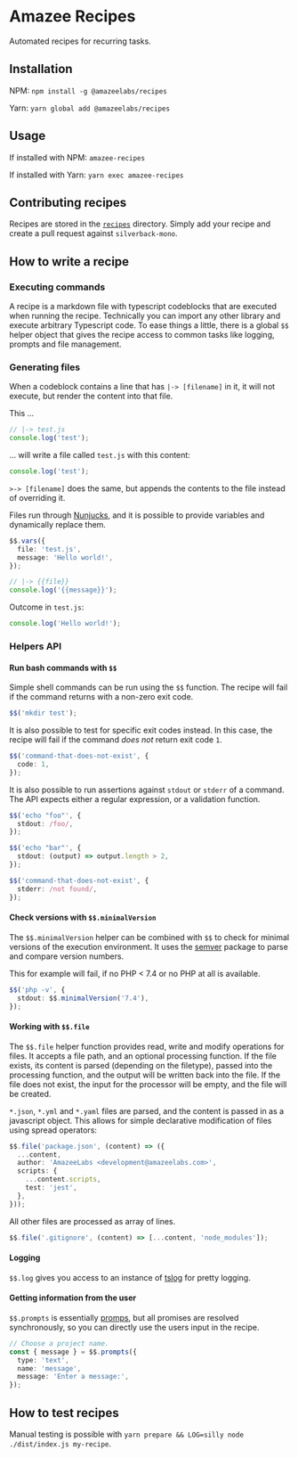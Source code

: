 # Amazee Recipes

Automated recipes for recurring tasks.

## Installation

NPM: `npm install -g @amazeelabs/recipes`

Yarn: `yarn global add @amazeelabs/recipes`

## Usage

If installed with NPM: `amazee-recipes`

If installed with Yarn: `yarn exec amazee-recipes`

## Contributing recipes

Recipes are stored in the [`recipes`][recipes] directory. Simply add your recipe
and create a pull request against `silverback-mono`.

[recipes]:
  https://github.com/AmazeeLabs/silverback-mono/tree/development/packages/npm/%40amazeelabs/recipes/recipes

## How to write a recipe

### Executing commands

A recipe is a markdown file with typescript codeblocks that are executed when
running the recipe. Technically you can import any other library and execute
arbitrary Typescript code. To ease things a little, there is a global `$$`
helper object that gives the recipe access to common tasks like logging, prompts
and file management.

### Generating files

When a codeblock contains a line that has `|-> [filename]` in it, it will not
execute, but render the content into that file.

This ...

```typescript
// |-> test.js
console.log('test');
```

... will write a file called `test.js` with this content:

```typescript
console.log('test');
```

`>-> [filename]` does the same, but appends the contents to the file instead of
overriding it.

Files run through [Nunjucks](https://mozilla.github.io/nunjucks/), and it is
possible to provide variables and dynamically replace them.

```typescript
$$.vars({
  file: 'test.js',
  message: 'Hello world!',
});
```

```typescript
// |-> {{file}}
console.log('{{message}}');
```

Outcome in `test.js`:

```typescript
console.log('Hello world!');
```

### Helpers API

#### Run bash commands with `$$`

Simple shell commands can be run using the `$$` function. The recipe will fail
if the command returns with a non-zero exit code.

```typescript
$$('mkdir test');
```

It is also possible to test for specific exit codes instead. In this case, the
recipe will fail if the command _does not_ return exit code `1`.

```typescript
$$('command-that-does-not-exist', {
  code: 1,
});
```

It is also possible to run assertions against `stdout` or `stderr` of a command.
The API expects either a regular expression, or a validation function.

```typescript
$$('echo "foo"', {
  stdout: /foo/,
});

$$('echo "bar"', {
  stdout: (output) => output.length > 2,
});

$$('command-that-does-not-exist', {
  stderr: /not found/,
});
```

#### Check versions with `$$.minimalVersion`

The `$$.minimalVersion` helper can be combined with `$$` to check for minimal
versions of the execution environment. It uses the
[semver](https://www.npmjs.com/package/semver) package to parse and compare
version numbers.

This for example will fail, if no PHP < 7.4 or no PHP at all is available.

```typescript
$$('php -v', {
  stdout: $$.minimalVersion('7.4'),
});
```

#### Working with `$$.file`

The `$$.file` helper function provides read, write and modify operations for
files. It accepts a file path, and an optional processing function. If the file
exists, its content is parsed (depending on the filetype), passed into the
processing function, and the output will be written back into the file. If the
file does not exist, the input for the processor will be empty, and the file
will be created.

`*.json`, `*.yml` and `*.yaml` files are parsed, and the content is passed in as
a javascript object. This allows for simple declarative modification of files
using spread operators:

```typescript
$$.file('package.json', (content) => ({
  ...content,
  author: 'AmazeeLabs <development@amazeelabs.com>',
  scripts: {
    ...content.scripts,
    test: 'jest',
  },
}));
```

All other files are processed as array of lines.

```typescript
$$.file('.gitignore', (content) => [...content, 'node_modules']);
```

#### Logging

`$$.log` gives you access to an instance of
[tslog](https://www.npmjs.com/package/tslog) for pretty logging.

#### Getting information from the user

`$$.prompts` is essentially [promps](https://www.npmjs.com/package/tslog), but
all promises are resolved synchronously, so you can directly use the users input
in the recipe.

```typescript
// Choose a project name.
const { message } = $$.prompts({
  type: 'text',
  name: 'message',
  message: 'Enter a message:',
});
```

## How to test recipes

Manual testing is possible with
`yarn prepare && LOG=silly node ./dist/index.js my-recipe`.
